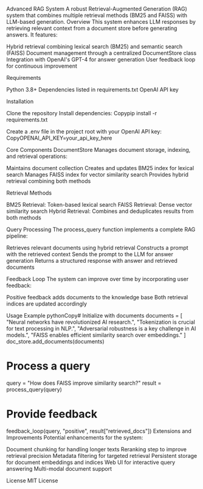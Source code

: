 Advanced RAG System
A robust Retrieval-Augmented Generation (RAG) system that combines multiple retrieval methods (BM25 and FAISS) with LLM-based generation.
Overview
This system enhances LLM responses by retrieving relevant context from a document store before generating answers. It features:

Hybrid retrieval combining lexical search (BM25) and semantic search (FAISS)
Document management through a centralized DocumentStore class
Integration with OpenAI's GPT-4 for answer generation
User feedback loop for continuous improvement

Requirements

Python 3.8+
Dependencies listed in requirements.txt
OpenAI API key

Installation

Clone the repository
Install dependencies:
Copypip install -r requirements.txt

Create a .env file in the project root with your OpenAI API key:
CopyOPENAI_API_KEY=your_api_key_here


Core Components
DocumentStore
Manages document storage, indexing, and retrieval operations:

Maintains document collection
Creates and updates BM25 index for lexical search
Manages FAISS index for vector similarity search
Provides hybrid retrieval combining both methods

Retrieval Methods

BM25 Retrieval: Token-based lexical search
FAISS Retrieval: Dense vector similarity search
Hybrid Retrieval: Combines and deduplicates results from both methods

Query Processing
The process_query function implements a complete RAG pipeline:

Retrieves relevant documents using hybrid retrieval
Constructs a prompt with the retrieved context
Sends the prompt to the LLM for answer generation
Returns a structured response with answer and retrieved documents

Feedback Loop
The system can improve over time by incorporating user feedback:

Positive feedback adds documents to the knowledge base
Both retrieval indices are updated accordingly

Usage Example
pythonCopy# Initialize with documents
documents = [
    "Neural networks have revolutionized AI research.",
    "Tokenization is crucial for text processing in NLP.",
    "Adversarial robustness is a key challenge in AI models.",
    "FAISS enables efficient similarity search over embeddings."
]
doc_store.add_documents(documents)

# Process a query
query = "How does FAISS improve similarity search?"
result = process_query(query)

# Provide feedback
feedback_loop(query, "positive", result["retrieved_docs"])
Extensions and Improvements
Potential enhancements for the system:

Document chunking for handling longer texts
Reranking step to improve retrieval precision
Metadata filtering for targeted retrieval
Persistent storage for document embeddings and indices
Web UI for interactive query answering
Multi-modal document support

License
MIT License
